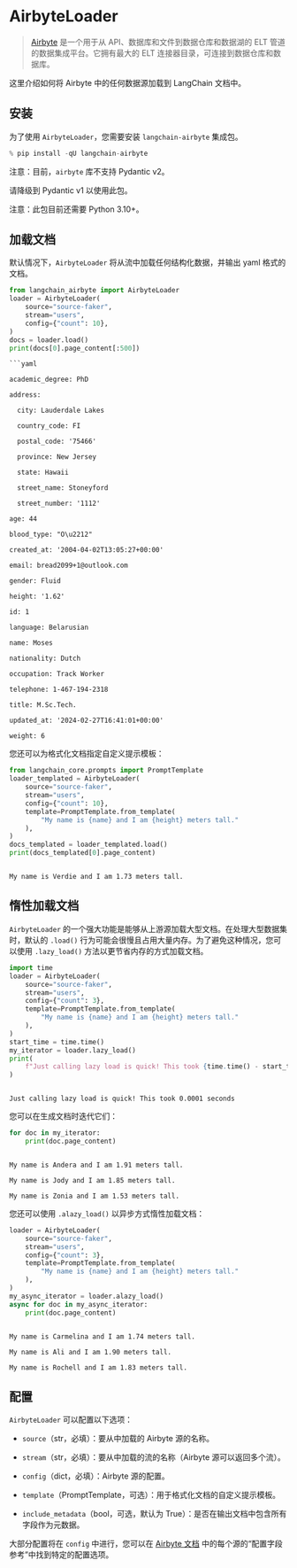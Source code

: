 # AirbyteLoader

>[Airbyte](https://github.com/airbytehq/airbyte) 是一个用于从 API、数据库和文件到数据仓库和数据湖的 ELT 管道的数据集成平台。它拥有最大的 ELT 连接器目录，可连接到数据仓库和数据库。

这里介绍如何将 Airbyte 中的任何数据源加载到 LangChain 文档中。

## 安装

为了使用 `AirbyteLoader`，您需要安装 `langchain-airbyte` 集成包。

```python
% pip install -qU langchain-airbyte
```

注意：目前，`airbyte` 库不支持 Pydantic v2。

请降级到 Pydantic v1 以使用此包。

注意：此包目前还需要 Python 3.10+。

## 加载文档

默认情况下，`AirbyteLoader` 将从流中加载任何结构化数据，并输出 yaml 格式的文档。

```python
from langchain_airbyte import AirbyteLoader
loader = AirbyteLoader(
    source="source-faker",
    stream="users",
    config={"count": 10},
)
docs = loader.load()
print(docs[0].page_content[:500])
```
```output
```yaml

academic_degree: PhD

address:

  city: Lauderdale Lakes

  country_code: FI

  postal_code: '75466'

  province: New Jersey

  state: Hawaii

  street_name: Stoneyford

  street_number: '1112'

age: 44

blood_type: "O\u2212"

created_at: '2004-04-02T13:05:27+00:00'

email: bread2099+1@outlook.com

gender: Fluid

height: '1.62'

id: 1

language: Belarusian

name: Moses

nationality: Dutch

occupation: Track Worker

telephone: 1-467-194-2318

title: M.Sc.Tech.

updated_at: '2024-02-27T16:41:01+00:00'

weight: 6

```
您还可以为格式化文档指定自定义提示模板：
```python
from langchain_core.prompts import PromptTemplate
loader_templated = AirbyteLoader(
    source="source-faker",
    stream="users",
    config={"count": 10},
    template=PromptTemplate.from_template(
        "My name is {name} and I am {height} meters tall."
    ),
)
docs_templated = loader_templated.load()
print(docs_templated[0].page_content)
```
```output

My name is Verdie and I am 1.73 meters tall.

```
## 惰性加载文档
`AirbyteLoader` 的一个强大功能是能够从上游源加载大型文档。在处理大型数据集时，默认的 `.load()` 行为可能会很慢且占用大量内存。为了避免这种情况，您可以使用 `.lazy_load()` 方法以更节省内存的方式加载文档。
```python
import time
loader = AirbyteLoader(
    source="source-faker",
    stream="users",
    config={"count": 3},
    template=PromptTemplate.from_template(
        "My name is {name} and I am {height} meters tall."
    ),
)
start_time = time.time()
my_iterator = loader.lazy_load()
print(
    f"Just calling lazy load is quick! This took {time.time() - start_time:.4f} seconds"
)
```
```output

Just calling lazy load is quick! This took 0.0001 seconds

```
您可以在生成文档时迭代它们：
```python
for doc in my_iterator:
    print(doc.page_content)
```
```output

My name is Andera and I am 1.91 meters tall.

My name is Jody and I am 1.85 meters tall.

My name is Zonia and I am 1.53 meters tall.

```
您还可以使用 `.alazy_load()` 以异步方式惰性加载文档：
```python
loader = AirbyteLoader(
    source="source-faker",
    stream="users",
    config={"count": 3},
    template=PromptTemplate.from_template(
        "My name is {name} and I am {height} meters tall."
    ),
)
my_async_iterator = loader.alazy_load()
async for doc in my_async_iterator:
    print(doc.page_content)
```
```output

My name is Carmelina and I am 1.74 meters tall.

My name is Ali and I am 1.90 meters tall.

My name is Rochell and I am 1.83 meters tall.

```

## 配置

`AirbyteLoader` 可以配置以下选项：

- `source`（str，必填）：要从中加载的 Airbyte 源的名称。

- `stream`（str，必填）：要从中加载的流的名称（Airbyte 源可以返回多个流）。

- `config`（dict，必填）：Airbyte 源的配置。

- `template`（PromptTemplate，可选）：用于格式化文档的自定义提示模板。

- `include_metadata`（bool，可选，默认为 True）：是否在输出文档中包含所有字段作为元数据。

大部分配置将在 `config` 中进行，您可以在 [Airbyte 文档](https://docs.airbyte.com/integrations/) 中的每个源的“配置字段参考”中找到特定的配置选项。